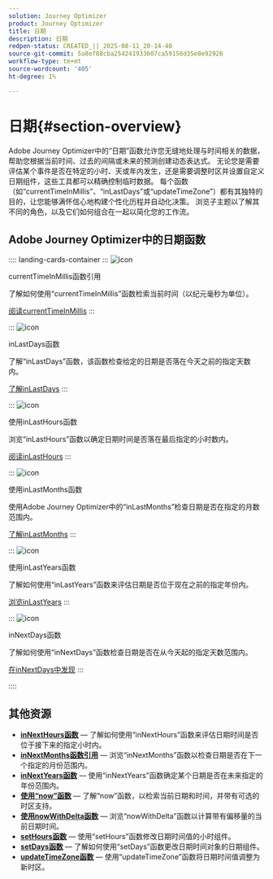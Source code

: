 ```yaml
---
solution: Journey Optimizer
product: Journey Optimizer
title: 日期
description: 日期
redpen-status: CREATED_||_2025-08-11_20-14-40
source-git-commit: 5a8ef88cba254241933607ca59156d35e0e92926
workflow-type: tm+mt
source-wordcount: '405'
ht-degree: 1%

---
```



# 日期{#section-overview}

Adobe Journey Optimizer中的“日期”函数允许您无缝地处理与时间相关的数据，帮助您根据当前时间、过去的间隔或未来的预测创建动态表达式。 无论您是需要评估某个事件是否在特定的小时、天或年内发生，还是需要调整时区并设置自定义日期组件，这些工具都可以精确控制临时数据。 每个函数（如“currentTimeInMillis”、“inLastDays”或“updateTimeZone”）都有其独特的目的，让您能够满怀信心地构建个性化历程并自动化决策。 浏览子主题以了解其不同的角色，以及它们如何组合在一起以简化您的工作流。

## Adobe Journey Optimizer中的日期函数

:::: landing-cards-container
:::
![icon](https://cdn.experienceleague.adobe.com/icons/code-branch.svg)

currentTimeInMillis函数引用

了解如何使用“currentTimeInMillis”函数检索当前时间（以纪元毫秒为单位）。

[阅读currentTimeInMillis](../using/building-journeys/functions/functioncurrenttimeinmillis.md)
:::

:::
![icon](https://cdn.experienceleague.adobe.com/icons/code-branch.svg)

inLastDays函数

了解“inLastDays”函数，该函数检查给定的日期是否落在今天之前的指定天数内。

[了解inLastDays](../using/building-journeys/functions/functioninlastdays.md)
:::

:::
![icon](https://cdn.experienceleague.adobe.com/icons/code-branch.svg)

使用inLastHours函数

浏览“inLastHours”函数以确定日期时间是否落在最后指定的小时数内。

[阅读inLastHours](../using/building-journeys/functions/functioninlasthours.md)
:::

:::
![icon](https://cdn.experienceleague.adobe.com/icons/code-branch.svg)

使用inLastMonths函数

使用Adobe Journey Optimizer中的“inLastMonths”检查日期是否在指定的月数范围内。

[了解inLastMonths](../using/building-journeys/functions/functioninlastmonths.md)
:::

:::
![icon](https://cdn.experienceleague.adobe.com/icons/code-branch.svg)

使用inLastYears函数

了解如何使用“inLastYears”函数来评估日期是否位于现在之前的指定年份内。

[浏览inLastYears](../using/building-journeys/functions/functioninlastyears.md)
:::

:::
![icon](https://cdn.experienceleague.adobe.com/icons/code-branch.svg)

inNextDays函数

了解如何使用“inNextDays”函数检查日期是否在从今天起的指定天数范围内。

[在inNextDays中发现](../using/building-journeys/functions/functioninnextdays.md)
:::

::::


## 其他资源

- **[inNextHours函数](../using/building-journeys/functions/functioninnexthours.md)** — 了解如何使用“inNextHours”函数来评估日期时间是否位于接下来的指定小时内。
- **[inNextMonths函数引用](../using/building-journeys/functions/functioninnextmonths.md)** — 浏览“inNextMonths”函数以检查日期是否在下一个指定的月份范围内。
- **[inNextYears函数](../using/building-journeys/functions/functioninnextyears.md)** — 使用“inNextYears”函数确定某个日期是否在未来指定的年份范围内。
- **[使用“now”函数](../using/building-journeys/functions/functionnow.md)** — 了解“now”函数，以检索当前日期和时间，并带有可选的时区支持。
- **[使用nowWithDelta函数](../using/building-journeys/functions/functionnowwithdelta.md)** — 浏览“nowWithDelta”函数以计算带有偏移量的当前日期时间。
- **[setHours函数](../using/building-journeys/functions/functionsethours.md)** — 使用“setHours”函数修改日期时间值的小时组件。
- **[setDays函数](../using/building-journeys/functions/functionsetdays.md)** — 了解如何使用“setDays”函数更改日期时间对象的日期组件。
- **[updateTimeZone函数](../using/building-journeys/functions/functionupdatetimezone.md)** — 使用“updateTimeZone”函数将日期时间值调整为新时区。
